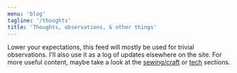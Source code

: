 ```yaml
---
menu: 'blog'
tagline: '/thoughts'
title: 'Thoughts, observations, & other things' 
---
```

Lower your expectations, this feed will mostly be used for trivial observations. I'll also use it as a log of updates elsewhere on the site. For more useful content, maybe take a look at the [sewing/craft](/craft) or [tech](/tech) sections.

